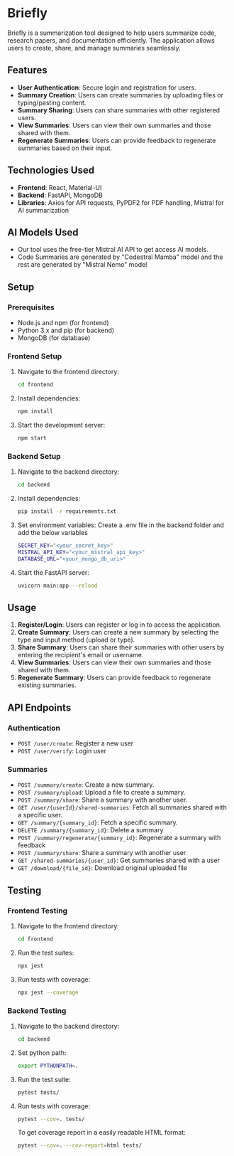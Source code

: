 # Briefly

Briefly is a summarization tool designed to help users summarize code, research papers, and documentation efficiently. The application allows users to create, share, and manage summaries seamlessly.

## Features

- **User Authentication**: Secure login and registration for users.
- **Summary Creation**: Users can create summaries by uploading files or typing/pasting content.
- **Summary Sharing**: Users can share summaries with other registered users.
- **View Summaries**: Users can view their own summaries and those shared with them.
- **Regenerate Summaries**: Users can provide feedback to regenerate summaries based on their input.

## Technologies Used

- **Frontend**: React, Material-UI
- **Backend**: FastAPI, MongoDB
- **Libraries**: Axios for API requests, PyPDF2 for PDF handling, Mistral for AI summarization

## AI Models Used
- Our tool uses the free-tier Mistral AI API to get access AI models.
- Code Summaries are generated by "Codestral Mamba" model and the rest are generated by "Mistral Nemo" model

## Setup

### Prerequisites

- Node.js and npm (for frontend)
- Python 3.x and pip (for backend)
- MongoDB (for database)

### Frontend Setup

1. Navigate to the frontend directory:
   ```bash
   cd frontend
   ```

2. Install dependencies:
   ```bash
   npm install
   ```

3. Start the development server:
   ```bash
   npm start
   ```

### Backend Setup

1. Navigate to the backend directory:
   ```bash
   cd backend
   ```

2. Install dependencies:
   ```bash
   pip install -r requirements.txt
   ```
   
3. Set environment variables:
   Create a .env file in the backend folder and add the below variables
   ```bash
   SECRET_KEY="<your_secret_key>"
   MISTRAL_API_KEY="<your_mistral_api_key>"
   DATABASE_URL="<your_mongo_db_uri>"
   ```
   
4. Start the FastAPI server:
   ```bash
   uvicorn main:app --reload
   ```

## Usage

1. **Register/Login**: Users can register or log in to access the application.
2. **Create Summary**: Users can create a new summary by selecting the type and input method (upload or type).
3. **Share Summary**: Users can share their summaries with other users by entering the recipient's email or username.
4. **View Summaries**: Users can view their own summaries and those shared with them.
5. **Regenerate Summary**: Users can provide feedback to regenerate existing summaries.

## API Endpoints
### Authentication
- `POST /user/create`: Register a new user
- `POST /user/verify`: Login user

### Summaries
- `POST /summary/create`: Create a new summary.
- `POST /summary/upload`: Upload a file to create a summary.
- `POST /summary/share`: Share a summary with another user.
- `GET /user/{userId}/shared-summaries`: Fetch all summaries shared with a specific user.
- `GET /summary/{summary_id}`: Fetch a specific summary.
- `DELETE /summary/{summary_id}`: Delete a summary
- `POST /summary/regenerate/{summary_id}`: Regenerate a summary with feedback
- `POST /summary/share`: Share a summary with another user
- `GET /shared-summaries/{user_id}`: Get summaries shared with a user
- `GET /download/{file_id}`: Download original uploaded file

## Testing

### Frontend Testing

1. Navigate to the frontend directory:
   ```bash
   cd frontend
   ```

2. Run the test suites:
   ```bash
   npx jest
   ```

3. Run tests with coverage:
   ```bash
   npx jest --coverage
   ```

### Backend Testing

1. Navigate to the backend directory:
   ```bash
   cd backend
   ```
   
2. Set python path:
   ```bash
   export PYTHONPATH=.
   ```
   
3. Run the test suite:
   ```bash   
   pytest tests/
   ```

4. Run tests with coverage:
   ```bash
   pytest --cov=. tests/
   ```
   
   To get coverage report in a easily readable HTML format:
   ```bash
   pytest --cov=. --cov-report=html tests/
   ```
